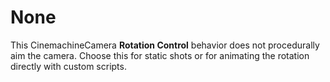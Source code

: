 # None

This CinemachineCamera __Rotation Control__ behavior does not procedurally aim the camera. Choose this for static shots or for animating the rotation directly with custom scripts.

